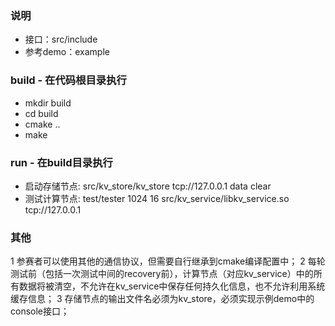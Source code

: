 ### 说明
* 接口：src/include
* 参考demo：example

### build - 在代码根目录执行
* mkdir build
* cd build
* cmake ..
* make

### run - 在build目录执行
* 启动存储节点:  src/kv_store/kv_store tcp://127.0.0.1 data clear
* 测试计算节点:  test/tester 1024 16 src/kv_service/libkv_service.so  tcp://127.0.0.1


### 其他
1 参赛者可以使用其他的通信协议，但需要自行继承到cmake编译配置中；
2 每轮测试前（包括一次测试中间的recovery前），计算节点（对应kv_service）中的所有数据将被清空，不允许在kv_service中保存任何持久化信息，也不允许利用系统缓存信息；
3 存储节点的输出文件名必须为kv_store，必须实现示例demo中的console接口；

